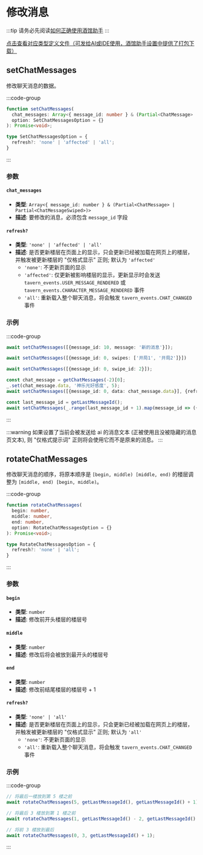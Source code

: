 # 修改消息

:::tip
请务必先阅读[如何正确使用酒馆助手](/guide/基本用法/如何正确使用酒馆助手.md)
:::

[点击查看对应类型定义文件（可发给AI或IDE使用，酒馆助手设置中提供了打包下载）](https://github.com/N0VI028/JS-Slash-Runner/blob/main/%40types/function/chat_message.d.ts)

<CustomTOC />

## setChatMessages

修改聊天消息的数据。

:::code-group

```typescript [setChatMessages]
function setChatMessages(
  chat_messages: Array<{ message_id: number } & (Partial<ChatMessage> | Partial<ChatMessageSwiped>)>,
  option: SetChatMessagesOption = {}
): Promise<void>;
```

```typescript [SetChatMessagesOption]
type SetChatMessagesOption = {
  refresh?: 'none' | 'affected' | 'all';
}
```

:::

### 参数

#### `chat_messages`

- **类型**: `Array<{ message_id: number } & (Partial<ChatMessage> | Partial<ChatMessageSwiped>)>`
- **描述**: 要修改的消息，必须包含 `message_id` 字段

#### `refresh?`

- **类型**: `'none' | 'affected' | 'all'`
- **描述**: 是否更新楼层在页面上的显示，只会更新已经被加载在网页上的楼层，并触发被更新楼层的 "仅格式显示" 正则; 默认为 `'affected'`
  - `'none'`: 不更新页面的显示
  - `'affected'`: 仅更新被影响楼层的显示，更新显示时会发送 `tavern_events.USER_MESSAGE_RENDERED` 或 `tavern_events.CHARACTER_MESSAGE_RENDERED` 事件
  - `'all'`: 重新载入整个聊天消息，将会触发 `tavern_events.CHAT_CHANGED` 事件

### 示例

:::code-group

```typescript [修改第 10 楼被 ai 使用的消息页的正文]
await setChatMessages([{message_id: 10, message: '新的消息'}]);
```

```typescript [设置开局]
await setChatMessages([{message_id: 0, swipes: ['开局1', '开局2']}])
```

```typescript [切换为开局 3]
await setChatMessages([{message_id: 0, swipe_id: 2}]);
```

```typescript [补充倒数第二楼的楼层变量]
const chat_message = getChatMessages(-2)[0];
_.set(chat_message.data, '神乐光好感度', 5);
await setChatMessages([{message_id: 0, data: chat_message.data}], {refresh: 'none'});
```

```typescript [隐藏所有楼层]
const last_message_id = getLastMessageId();
await setChatMessages(_.range(last_message_id + 1).map(message_id => ({message_id, is_hidden: true})));
```

:::

:::warning
如果设置了当前会被发送给 ai 的消息文本 (正被使用且没被隐藏的消息页文本), 则 "仅格式提示词" 正则将会使用它而不是原来的消息。
:::

## rotateChatMessages

修改聊天消息的顺序，将原本顺序是 `[begin, middle) [middle, end)` 的楼层调整为 `[middle, end) [begin, middle)`。

:::code-group

```typescript [rotateChatMessages]
function rotateChatMessages(
  begin: number,
  middle: number,
  end: number,
  option: RotateChatMessagesOption = {}
): Promise<void>;
```

```typescript [RotateChatMessagesOption]
type RotateChatMessagesOption = {
  refresh?: 'none' | 'all';
}
```

:::

### 参数

#### `begin`

- **类型**: `number`
- **描述**: 修改前开头楼层的楼层号

#### `middle`

- **类型**: `number`
- **描述**: 修改后将会被放到最开头的楼层号

#### `end`

- **类型**: `number`
- **描述**: 修改前结尾楼层的楼层号 + 1

#### `refresh?`

- **类型**: `'none' | 'all'`
- **描述**: 是否更新楼层在页面上的显示，只会更新已经被加载在网页上的楼层，并触发被更新楼层的 "仅格式显示" 正则; 默认为 `'all'`
  - `'none'`: 不更新页面的显示
  - `'all'`: 重新载入整个聊天消息，将会触发 `tavern_events.CHAT_CHANGED` 事件

### 示例

:::code-group

```typescript [将最后一楼放到前面]
// 将最后一楼放到第 5 楼之前
await rotateChatMessages(5, getLastMessageId(), getLastMessageId() + 1);
```

```typescript [将多个楼层放到前面]
// 将最后 3 楼放到第 1 楼之前
await rotateChatMessages(1, getLastMessageId() - 2, getLastMessageId() + 1);
```

```typescript [将前面的楼层放到后面]
// 将前 3 楼放到最后
await rotateChatMessages(0, 3, getLastMessageId() + 1);
```

:::
